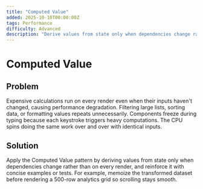 ```yaml
---
title: "Computed Value"
added: 2025-10-10T00:00:00Z
tags: Performance
difficulty: Advanced
description: "Derive values from state only when dependencies change rather than on every render."
---
```

# Computed Value

## Problem

Expensive calculations run on every render even when their inputs haven't changed, causing performance degradation. Filtering large lists, sorting data, or formatting values repeats unnecessarily. Components freeze during typing because each keystroke triggers heavy computations. The CPU spins doing the same work over and over with identical inputs.

## Solution

Apply the Computed Value pattern by deriving values from state only when dependencies change rather than on every render, and reinforce it with concise examples or tests. For example, memoize the transformed dataset before rendering a 500-row analytics grid so scrolling stays smooth.
